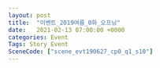 ```yaml
---
layout: post
title:  "이벤트_2019여름_0화_오프닝"
date:   2021-02-13 07:00:00 +0000
categories: Event
Tags: Story Event
SceneCode: ["scene_evt190627_cp0_q1_s10"]
---
```

